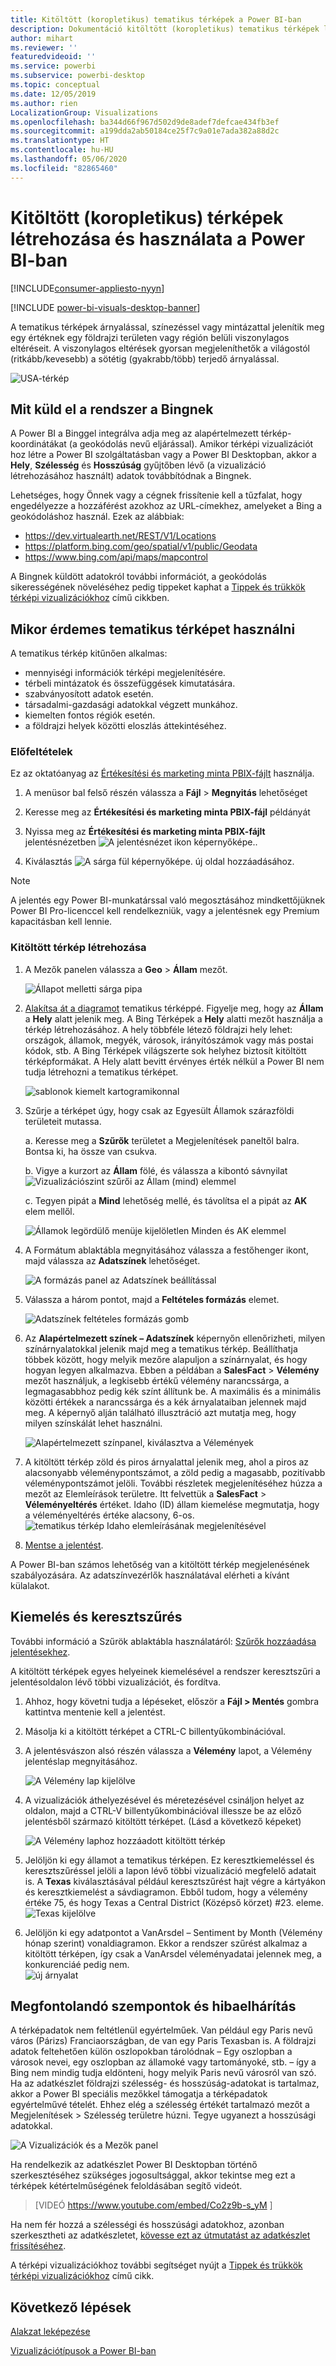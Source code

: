```yaml
---
title: Kitöltött (koropletikus) tematikus térképek a Power BI-ban
description: Dokumentáció kitöltött (koropletikus) tematikus térképek létrehozásához a Power BI-ban
author: mihart
ms.reviewer: ''
featuredvideoid: ''
ms.service: powerbi
ms.subservice: powerbi-desktop
ms.topic: conceptual
ms.date: 12/05/2019
ms.author: rien
LocalizationGroup: Visualizations
ms.openlocfilehash: ba344d66f967d502d9de8adef7defcae434fb3ef
ms.sourcegitcommit: a199dda2ab50184ce25f7c9a01e7ada382a88d2c
ms.translationtype: HT
ms.contentlocale: hu-HU
ms.lasthandoff: 05/06/2020
ms.locfileid: "82865460"
---
```

# <a name="create-and-use-filled-maps-choropleth-maps-in-power-bi"></a>Kitöltött (koropletikus) térképek létrehozása és használata a Power BI-ban

[!INCLUDE[consumer-appliesto-nyyn](../includes/consumer-appliesto-nyyn.md)]

[!INCLUDE [power-bi-visuals-desktop-banner](../includes/power-bi-visuals-desktop-banner.md)]

A tematikus térképek árnyalással, színezéssel vagy mintázattal jelenítik meg egy értéknek egy földrajzi területen vagy régión belüli viszonylagos eltéréseit.  A viszonylagos eltérések gyorsan megjeleníthetők a világostól (ritkább/kevesebb) a sötétig (gyakrabb/több) terjedő árnyalással.    

![USA-térkép](media/power-bi-visualization-filled-maps-choropleths/large-map.png)

## <a name="what-is-sent-to-bing"></a>Mit küld el a rendszer a Bingnek
A Power BI a Binggel integrálva adja meg az alapértelmezett térkép-koordinátákat (a geokódolás nevű eljárással). Amikor térképi vizualizációt hoz létre a Power BI szolgáltatásban vagy a Power BI Desktopban, akkor a **Hely**, **Szélesség** és **Hosszúság** gyűjtőben lévő (a vizualizáció létrehozásához használt) adatok továbbítódnak a Bingnek.

Lehetséges, hogy Önnek vagy a cégnek frissítenie kell a tűzfalat, hogy engedélyezze a hozzáférést azokhoz az URL-címekhez, amelyeket a Bing a geokódoláshoz használ.  Ezek az alábbiak:
- https://dev.virtualearth.net/REST/V1/Locations    
- https://platform.bing.com/geo/spatial/v1/public/Geodata    
- https://www.bing.com/api/maps/mapcontrol

A Bingnek küldött adatokról további információt, a geokódolás sikerességének növeléséhez pedig tippeket kaphat a [Tippek és trükkök térképi vizualizációkhoz](power-bi-map-tips-and-tricks.md) című cikkben.

## <a name="when-to-use-a-filled-map"></a>Mikor érdemes tematikus térképet használni
A tematikus térkép kitűnően alkalmas:

* mennyiségi információk térképi megjelenítésére.
* térbeli mintázatok és összefüggések kimutatására.
* szabványosított adatok esetén.
* társadalmi-gazdasági adatokkal végzett munkához.
* kiemelten fontos régiók esetén.
* a földrajzi helyek közötti eloszlás áttekintéséhez.

### <a name="prerequisites"></a>Előfeltételek
Ez az oktatóanyag az [Értékesítési és marketing minta PBIX-fájlt](https://download.microsoft.com/download/9/7/6/9767913A-29DB-40CF-8944-9AC2BC940C53/Sales%20and%20Marketing%20Sample%20PBIX.pbix) használja.
1. A menüsor bal felső részén válassza a **Fájl** > **Megnyitás** lehetőséget
   
2. Keresse meg az **Értékesítési és marketing minta PBIX-fájl** példányát

1. Nyissa meg az **Értékesítési és marketing minta PBIX-fájlt** jelentésnézetben ![A jelentésnézet ikon képernyőképe.](media/power-bi-visualization-kpi/power-bi-report-view.png).

1. Kiválasztás ![A sárga fül képernyőképe.](media/power-bi-visualization-kpi/power-bi-yellow-tab.png) új oldal hozzáadásához.

> [!NOTE]
> A jelentés egy Power BI-munkatárssal való megosztásához mindkettőjüknek Power BI Pro-licenccel kell rendelkezniük, vagy a jelentésnek egy Premium kapacitásban kell lennie.    

### <a name="create-a-filled-map"></a>Kitöltött térkép létrehozása
1. A Mezők panelen válassza a **Geo** \> **Állam** mezőt.    

   ![Állapot melletti sárga pipa](media/power-bi-visualization-filled-maps-choropleths/power-bi-state.png)
2. [Alakítsa át a diagramot](power-bi-report-change-visualization-type.md) tematikus térképpé. Figyelje meg, hogy az **Állam** a **Hely** alatt jelenik meg. A Bing Térképek a **Hely** alatti mezőt használja a térkép létrehozásához.  A hely többféle létező földrajzi hely lehet: országok, államok, megyék, városok, irányítószámok vagy más postai kódok, stb. A Bing Térképek világszerte sok helyhez biztosít kitöltött térképformákat. A Hely alatt bevitt érvényes érték nélkül a Power BI nem tudja létrehozni a tematikus térképet.  

   ![sablonok kiemelt kartogramikonnal](media/power-bi-visualization-filled-maps-choropleths/img003.png)
3. Szűrje a térképet úgy, hogy csak az Egyesült Államok szárazföldi területeit mutassa.

   a.  Keresse meg a **Szűrők** területet a Megjelenítések paneltől balra. Bontsa ki, ha össze van csukva.

   b.  Vigye a kurzort az **Állam** fölé, és válassza a kibontó sávnyilat  
   ![Vizualizációszint szűrői az Állam (mind) elemmel](media/power-bi-visualization-filled-maps-choropleths/img004.png)

   c.  Tegyen pipát a **Mind** lehetőség mellé, és távolítsa el a pipát az **AK** elem mellől.

   ![Államok legördülő menüje kijelöletlen Minden és AK elemmel](media/power-bi-visualization-filled-maps-choropleths/img005.png)
4. A Formátum ablaktábla megnyitásához válassza a festőhenger ikont, majd válassza az **Adatszínek** lehetőséget.

    ![A formázás panel az Adatszínek beállítással](media/power-bi-visualization-filled-maps-choropleths/power-bi-colors-data.png)

5. Válassza a három pontot, majd a **Feltételes formázás** elemet.

    ![Adatszínek feltételes formázás gomb](media/power-bi-visualization-filled-maps-choropleths/power-bi-conditional.png)

6. Az **Alapértelmezett színek – Adatszínek** képernyőn ellenőrizheti, milyen színárnyalatokkal jelenik majd meg a tematikus térkép. Beállíthatja többek között, hogy melyik mezőre alapuljon a színárnyalat, és hogy hogyan legyen alkalmazva. Ebben a példában a **SalesFact** > **Vélemény** mezőt használjuk, a legkisebb értékű vélemény narancssárga, a legmagasabbhoz pedig kék színt állítunk be. A maximális és a minimális közötti értékek a narancssárga és a kék árnyalataiban jelennek majd meg. A képernyő alján található illusztráció azt mutatja meg, hogy milyen színskálát lehet használni. 

    ![Alapértelmezett színpanel, kiválasztva a Vélemények](media/power-bi-visualization-filled-maps-choropleths/power-bi-sentiment-field.png)

7. A kitöltött térkép zöld és piros árnyalattal jelenik meg, ahol a piros az alacsonyabb véleménypontszámot, a zöld pedig a magasabb, pozitívabb véleménypontszámot jelöli.  További részletek megjelenítéséhez húzza a mezőt az Elemleírások területre.  Itt felvettük a **SalesFact** > **Véleményeltérés** értéket. Idaho (ID) állam kiemelése megmutatja, hogy a véleményeltérés értéke alacsony, 6-os.
   ![tematikus térkép Idaho elemleírásának megjelenítésével](media/power-bi-visualization-filled-maps-choropleths/power-bi-idaho-filled-map.png)

10. [Mentse a jelentést](../service-report-save.md).

A Power BI-ban számos lehetőség van a kitöltött térkép megjelenésének szabályozására. Az adatszínvezérlők használatával elérheti a kívánt külalakot. 

## <a name="highlighting-and-cross-filtering"></a>Kiemelés és keresztszűrés
További információ a Szűrök ablaktábla használatáról: [Szűrők hozzáadása jelentésekhez](../power-bi-report-add-filter.md).

A kitöltött térképek egyes helyeinek kiemelésével a rendszer keresztszűri a jelentésoldalon lévő többi vizualizációt, és fordítva.

1. Ahhoz, hogy követni tudja a lépéseket, először a **Fájl > Mentés** gombra kattintva mentenie kell a jelentést. 

2. Másolja ki a kitöltött térképet a CTRL-C billentyűkombinációval.

3. A jelentésvászon alsó részén válassza a **Vélemény** lapot, a Vélemény jelentéslap megnyitásához.

    ![A Vélemény lap kijelölve](media/power-bi-visualization-filled-maps-choropleths/power-bi-sentiment-tab.png)

4. A vizualizációk áthelyezésével és méretezésével csináljon helyet az oldalon, majd a CTRL-V billentyűkombinációval illessze be az előző jelentésből származó kitöltött térképet. (Lásd a következő képeket)

   ![A Vélemény laphoz hozzáadott kitöltött térkép](media/power-bi-visualization-filled-maps-choropleths/power-bi-map.png)

5. Jelöljön ki egy államot a tematikus térképen.  Ez keresztkiemeléssel és keresztszűréssel jelöli a lapon lévő többi vizualizáció megfelelő adatait is. A **Texas** kiválasztásával például keresztszűrést hajt végre a kártyákon és keresztkiemelést a sávdiagramon. Ebből tudom, hogy a vélemény értéke 75, és hogy Texas a Central District (Középső körzet) #23. eleme.   
   ![Texas kijelölve](media/power-bi-visualization-filled-maps-choropleths/power-bi-filter.png)
2. Jelöljön ki egy adatpontot a VanArsdel – Sentiment by Month (Vélemény hónap szerint) vonaldiagramon. Ekkor a rendszer szűrést alkalmaz a kitöltött térképen, így csak a VanArsdel véleményadatai jelennek meg, a konkurenciáé pedig nem.  
   ![új árnyalat](media/power-bi-visualization-filled-maps-choropleths/power-bi-vanarsdel.png)

## <a name="considerations-and-troubleshooting"></a>Megfontolandó szempontok és hibaelhárítás
A térképadatok nem feltétlenül egyértelműek.  Van például egy Paris nevű város (Párizs) Franciaországban, de van egy Paris Texasban is. A földrajzi adatok feltehetően külön oszlopokban tárolódnak – Egy oszlopban a városok nevei, egy oszlopban az államoké vagy tartományoké, stb. – így a Bing nem mindig tudja eldönteni, hogy melyik Paris nevű városról van szó. Ha az adatkészlet földrajzi szélesség- és hosszúság-adatokat is tartalmaz, akkor a Power BI speciális mezőkkel támogatja a térképadatok egyértelművé tételét. Ehhez elég a szélesség értékét tartalmazó mezőt a Megjelenítések \> Szélesség területre húzni.  Tegye ugyanezt a hosszúsági adatokkal.    

![A Vizualizációk és a Mezők panel](media/power-bi-visualization-filled-maps-choropleths/pbi-latitude.png)

Ha rendelkezik az adatkészlet Power BI Desktopban történő szerkesztéséhez szükséges jogosultsággal, akkor tekintse meg ezt a térképek kétértelműségének feloldásában segítő videót.

> [VIDEÓ https://www.youtube.com/embed/Co2z9b-s_yM ]

Ha nem fér hozzá a szélességi és hosszúsági adatokhoz, azonban szerkesztheti az adatkészletet, [kövesse ezt az útmutatást az adatkészlet frissítéséhez](https://support.office.com/article/Maps-in-Power-View-8A9B2AF3-A055-4131-A327-85CC835271F7).

A térképi vizualizációkhoz további segítséget nyújt a [Tippek és trükkök térképi vizualizációkhoz](../power-bi-map-tips-and-tricks.md) című cikk.

## <a name="next-steps"></a>Következő lépések

[Alakzat leképezése](desktop-shape-map.md)

[Vizualizációtípusok a Power BI-ban](power-bi-visualization-types-for-reports-and-q-and-a.md)

